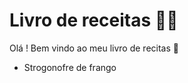 # Livro de receitas :man_cook:

Olá ! Bem vindo ao meu livro de recitas :wave:

-  Strogonofre de frango

